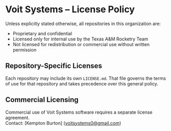 # Voit Systems – License Policy

Unless explicitly stated otherwise, all repositories in this organization are:
- Proprietary and confidential
- Licensed only for internal use by the Texas A&M Rocketry Team
- Not licensed for redistribution or commercial use without written permission

## Repository-Specific Licenses
Each repository may include its own `LICENSE.md`. That file governs the terms of use for that repository and takes precedence over this general policy.

## Commercial Licensing
Commercial use of Voit Systems software requires a separate license agreement.  
Contact: [Kempton Burton] (<voitsystems0@gmail.com>)
